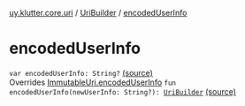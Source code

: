 [uy.klutter.core.uri](../index.md) / [UriBuilder](index.md) / [encodedUserInfo](.)


# encodedUserInfo
<code>var encodedUserInfo: String?</code> [(source)](https://github.com/kohesive/klutter/blob/master/core-jdk6/src/main/kotlin/uy/klutter/core/uri/UriBuilder.kt#L106)<br/>Overrides [ImmutableUri.encodedUserInfo](../-immutable-uri/encoded-user-info.md)
<code>fun encodedUserInfo(newUserInfo: String?): [UriBuilder](index.md)</code> [(source)](https://github.com/kohesive/klutter/blob/master/core-jdk6/src/main/kotlin/uy/klutter/core/uri/UriBuilder.kt#L163)<br/>

